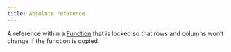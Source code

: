 ```yaml
---
title: Absolute reference
---
```

A reference within a [Function](danielesalvatore/data-analysts/foundations/function.md) that is locked so that rows and columns
won’t change if the function is copied.